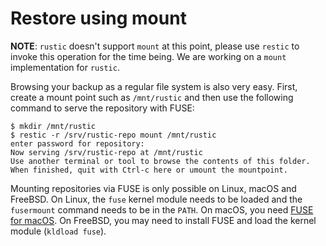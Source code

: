 # Restore using mount

**NOTE**: `rustic` doesn't support `mount` at this point, please use `restic`
to invoke this operation for the time being. We are working on a `mount`
implementation for `rustic`.

Browsing your backup as a regular file system is also very easy. First, create a
mount point such as `/mnt/rustic` and then use the following command to serve
the repository with FUSE:

```console
$ mkdir /mnt/rustic
$ restic -r /srv/rustic-repo mount /mnt/rustic
enter password for repository:
Now serving /srv/rustic-repo at /mnt/rustic
Use another terminal or tool to browse the contents of this folder.
When finished, quit with Ctrl-c here or umount the mountpoint.
```

Mounting repositories via FUSE is only possible on Linux, macOS and FreeBSD. On
Linux, the `fuse` kernel module needs to be loaded and the `fusermount` command
needs to be in the `PATH`. On macOS, you need
[FUSE for macOS](https://osxfuse.github.io/). On FreeBSD, you may need to
install FUSE and load the kernel module (`kldload fuse`).

<!-- TODO!:
rustic supports storage and preservation of hard links. However, since hard
links exist in the scope of a filesystem by definition, restoring hard links
from a fuse mount should be done by a program that preserves hard links. A
program that does so is `rsync`, used with the option --hard-links.
-->
